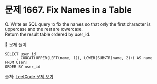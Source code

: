 # 문제 1667. Fix Names in a Table

Q. Write an SQL query to fix the names so that only the first character is uppercase and the rest are lowercase. <br>
Return the result table ordered by user_id.

🔑 문제 풀이
```mysql
SELECT user_id
     , CONCAT(UPPER(LEFT(name, 1)), LOWER(SUBSTR(name, 2))) AS name
FROM Users 
ORDER BY user_id 
```

출처: [LeetCode 문제 보기](https://leetcode.com/problems/fix-names-in-a-table/description/)
